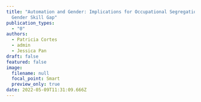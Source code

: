 ```yaml
---
title: "Automation and Gender: Implications for Occupational Segregation and the
  Gender Skill Gap"
publication_types:
  - "0"
authors:
  - Patricia Cortes
  - admin
  - Jessica Pan
draft: false
featured: false
image:
  filename: null
  focal_point: Smart
  preview_only: true
date: 2022-05-09T11:31:09.666Z
---
```

